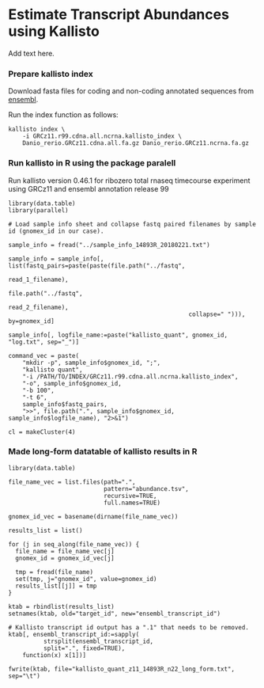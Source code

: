 
# Estimate Transcript Abundances using Kallisto

Add text here.

### Prepare kallisto index

Download fasta files for coding and non-coding annotated sequences from [ensembl](http://www.ensembl.org/info/data/ftp/index.html).

Run the index function as follows:

```
kallisto index \
    -i GRCz11.r99.cdna.all.ncrna.kallisto_index \
    Danio_rerio.GRCz11.cdna.all.fa.gz Danio_rerio.GRCz11.ncrna.fa.gz
```

### Run kallisto in R using the package paralell

Run kallisto version 0.46.1 for ribozero total rnaseq timecourse experiment 
using GRCz11 and ensembl annotation release 99

```
library(data.table)
library(parallel)

# Load sample info sheet and collapse fastq paired filenames by sample id (gnomex_id in our case).

sample_info = fread("../sample_info_14893R_20180221.txt")

sample_info = sample_info[, list(fastq_pairs=paste(paste(file.path("../fastq",
                                                                   read_1_filename),
                                                         file.path("../fastq",
                                                                   read_2_filename),
                                                   collapse=" "))), by=gnomex_id]

sample_info[, logfile_name:=paste("kallisto_quant", gnomex_id, "log.txt", sep="_")]

command_vec = paste(
    "mkdir -p", sample_info$gnomex_id, ";",
    "kallisto quant",
    "-i /PATH/TO/INDEX/GRCz11.r99.cdna.all.ncrna.kallisto_index",
    "-o", sample_info$gnomex_id,
    "-b 100",
    "-t 6",
    sample_info$fastq_pairs,
    ">>", file.path(".", sample_info$gnomex_id, sample_info$logfile_name), "2>&1")

cl = makeCluster(4)

```


### Made long-form datatable of kallisto results in R

```
library(data.table)

file_name_vec = list.files(path=".",
                           pattern="abundance.tsv",
                           recursive=TRUE,
                           full.names=TRUE)

gnomex_id_vec = basename(dirname(file_name_vec))

results_list = list()

for (j in seq_along(file_name_vec)) {
  file_name = file_name_vec[j]
  gnomex_id = gnomex_id_vec[j]

  tmp = fread(file_name)
  set(tmp, j="gnomex_id", value=gnomex_id)
  results_list[[j]] = tmp
}

ktab = rbindlist(results_list)
setnames(ktab, old="target_id", new="ensembl_transcript_id")

# Kallisto transcript id output has a ".1" that needs to be removed.
ktab[, ensembl_transcript_id:=sapply(
          strsplit(ensembl_transcript_id, 
          split=".", fixed=TRUE), 
    function(x) x[1])]

fwrite(ktab, file="kallisto_quant_z11_14893R_n22_long_form.txt", sep="\t")

```
